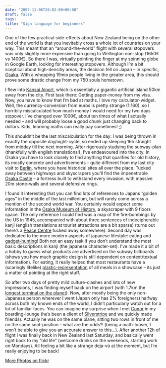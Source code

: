 ```yaml
---
date: "2007-11-06T20:02:00+00:00"
draft: false
tags: 
title: "Sign language for beginners"
---
```

One of the few practical side-effects about New Zealand being on
the other end of the world is that you inevitably cross a whole lot
of countries on your way. This meant that an “around-the-world”
flight with several stopovers was only slightly more expensive than
going to Wellington non-stop (1650€ vs 1400€). So there I was,
virtually pointing the finger at my spinning globe in Google Earth,
looking for interesting stopovers. Although I’m a bit sceptical
about high-densitiy areas, the decision fell on Japan – in
specific, [Osaka](http://en.wikipedia.org/wiki/Osaka). With a
whopping 19mio people living in the greater area, this should prove
some drastic change from my 750 souls hometown.

I flew into
[Kansai Aiport](http://en.wikipedia.org/wiki/Image:Kix_aerial_photo.jpg),
which is essentially a gigantic artificial island 50km away from
the city. First task there: Getting paper-money from my visa. Now,
you have to know that I’m bad at maths. I love my
calculator-widget. Well, the currency-conversion from euros is
pretty strange (1:160), so I horribily miscalculated how much money
I would need for my two days stopover. I’ve changed over 1000€,
about ten times of what I actually needed – and will probably loose
a good chunk just changing back to dollars. Kids, learning maths
can really pay sometimes! ;)

This shouldn’t be the last miscalculation for the day: I was being
thrown in exactly the opposite day/night-cycle, so ended up
sleeping 16h straight from midday till the next morning. After
rigorously studying the subway-plan (thankfully with english
translations!), I’ve endeavoured into the city. In Osaka you have
to look closely to find anything that qualifies for old history,
its mostly concrete and advertisements – quite different from my
last city visit to
[Berlin](http://www.flickr.com/photos/chillu/sets/72157602470458608/),
where you have historical sites all over the place. Tucked away
between highways and skyscrapers you’ll find the impenetrable
[Osaka Castle](http://www.flickr.com/photos/chillu/1899634085/) – a
fortress built to withstand every invasion, with massive 20m
stone-walls and several defensive rings.

I found it interesting that you can find lots of references to
Japans “golden ages” in the middle of the last millenium, but will
rarely come across a mention of the second world war. You certainly
would expect some information in the
[Osaka Museum of History](http://www.mus-his.city.osaka.jp/english_iso-8859-1/index.html),
a skyscraper with 9 floors space. The only reference I could find
was a map of the fire-bombings by the US in 1945, accompanied with
about three sentences of indecipherable kanji (english translations
at tourist attractions are a bit sparse) (turns out there’s a
[Peace Centre](http://en.wikipedia.org/wiki/Osaka_International_Peace_Center_%28Peace_Osaka%29)
tucked away somewhere). Second day was dedicated to the more modern
aspects of japanese lifestyle: eating and
[gadget-hunting](http://www.flickr.com/photos/chillu/1899663893/)!
Both not an easy task if you don’t understand the most basic
descriptions in kanji (the japanese character-set). I’ve made it a
bit of a hobby to guess what products are advertised on the subway
billboards (shows you how much graphic design is still dependent on
context/textual information). For eating, it really helped that
most restaurants have a (scaringly lifelike)
[plastic-representation](http://www.flickr.com/photos/chillu/1900498788/)
of all meals in a showcase – its just a matter of pointing at the
right stuff.

So after two days of pretty mild culture-clashes and lots of new
impressions, I was finding myself back on the airport (with 1.7km
the
[longest terminal on the planet](http://en.wikipedia.org/wiki/Kansai_Airport)).
Now, after mostly being the only non-Japanese person wherever I
went (Japan only has 2% foreigners) halfway across both my known
ends of the world, I didn’t particularly watch out for a lot of
familiar faces. You can imagine my surprise when I met
[Conor](http://www.inform.co.nz) in my boarding-lounge (he’s been a
client of [Silverstripe](http://www.silverstripe.com) and we
quickly made friends). Actually he was on the same plane, sitting
two rows in front of me on the same seat-position – what are the
odds?! (being a math-looser, I won’t be able to give you an
accurate answer to this…). After another 12h of flight I was
finally back in New Zealand last Saturday, and basically went right
back to my “old life” (welcome drinks on the weekends, starting
work on Mondays). All feeling a bit like a strange deja-vú at the
moment, but I’m really enjoying to be back!

[More Photos on flickr](http://www.flickr.com/photos/chillu/sets/72157602977393432/)




